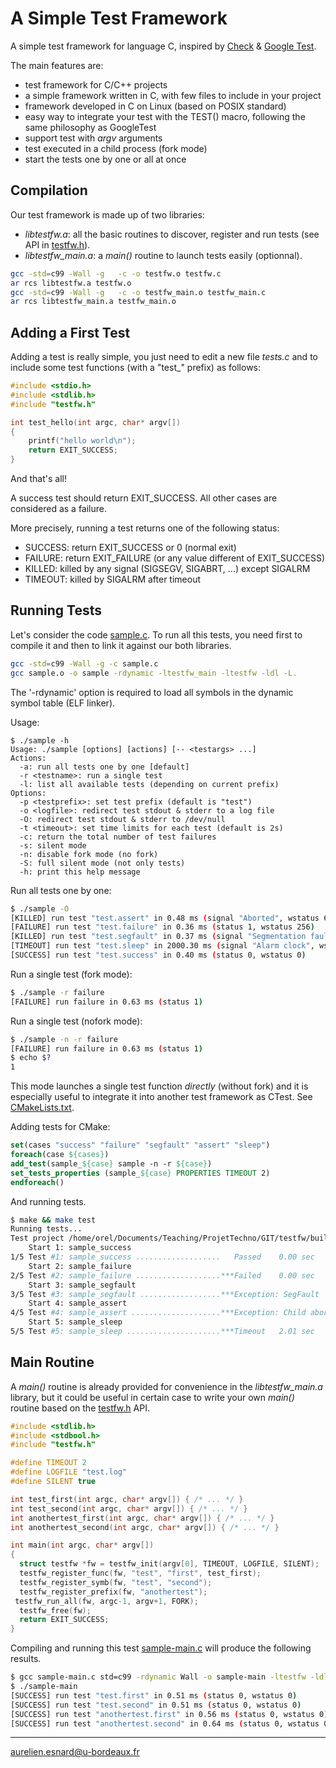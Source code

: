 # A Simple Test Framework

A simple test framework for language C, inspired by [Check](https://libcheck.github.io/check/) & [Google Test](https://github.com/google/googletest).

The main features are:

* test framework for C/C++ projects
* a simple framework written in C, with few files to include in your project
* framework developed in C on Linux (based on POSIX standard)
* easy way to integrate your test with the TEST() macro, following the same philosophy as GoogleTest
* support test with *argv* arguments
* test executed in a child process (fork mode)
* start the tests one by one or all at once

## Compilation

Our test framework is made up of two libraries:

* *libtestfw.a*: all the basic routines to discover, register and run tests (see API in [testfw.h](testfw.h)).
* *libtestfw_main.a*: a *main()* routine to launch tests easily (optionnal).

```bash
gcc -std=c99 -Wall -g   -c -o testfw.o testfw.c
ar rcs libtestfw.a testfw.o
gcc -std=c99 -Wall -g   -c -o testfw_main.o testfw_main.c
ar rcs libtestfw_main.a testfw_main.o
```

## Adding a First Test

Adding a test is really simple, you just need to edit a new file *tests.c* and to include some test functions (with a "test_" prefix) as follows:

```c
#include <stdio.h>
#include <stdlib.h>
#include "testfw.h"

int test_hello(int argc, char* argv[])
{
    printf("hello world\n");
    return EXIT_SUCCESS;
}
```

And that's all!

A success test should return EXIT_SUCCESS. All other cases are considered as a failure.

More precisely, running a test returns one of the following status:

* SUCCESS: return EXIT_SUCCESS or 0 (normal exit)
* FAILURE: return EXIT_FAILURE (or any value different of EXIT_SUCCESS)
* KILLED: killed by any signal (SIGSEGV, SIGABRT, ...) except SIGALRM
* TIMEOUT: killed by SIGALRM after timeout

## Running Tests

Let's consider the code [sample.c](sample.c). To run all this tests, you need first to compile it and then to link it against our both libraries.

```bash
gcc -std=c99 -Wall -g -c sample.c
gcc sample.o -o sample -rdynamic -ltestfw_main -ltestfw -ldl -L.
```

The '-rdynamic' option is required to load all symbols in the dynamic symbol table (ELF linker).

Usage:

```text
$ ./sample -h
Usage: ./sample [options] [actions] [-- <testargs> ...]
Actions:
  -a: run all tests one by one [default]
  -r <testname>: run a single test
  -l: list all available tests (depending on current prefix)
Options:
  -p <testprefix>: set test prefix (default is "test")
  -o <logfile>: redirect test stdout & stderr to a log file
  -O: redirect test stdout & stderr to /dev/null
  -t <timeout>: set time limits for each test (default is 2s)
  -c: return the total number of test failures
  -s: silent mode
  -n: disable fork mode (no fork)
  -S: full silent mode (not only tests)
  -h: print this help message
```

Run all tests one by one:

```bash
$ ./sample -O
[KILLED] run test "test.assert" in 0.48 ms (signal "Aborted", wstatus 6)
[FAILURE] run test "test.failure" in 0.36 ms (status 1, wstatus 256)
[KILLED] run test "test.segfault" in 0.37 ms (signal "Segmentation fault", wstatus 11)
[TIMEOUT] run test "test.sleep" in 2000.30 ms (signal "Alarm clock", wstatus 14)
[SUCCESS] run test "test.success" in 0.40 ms (status 0, wstatus 0)
```

Run a single test (fork mode):

```bash
$ ./sample -r failure
[FAILURE] run failure in 0.63 ms (status 1)
```

Run a single test (nofork mode):

```bash
$ ./sample -n -r failure
[FAILURE] run failure in 0.63 ms (status 1)
$ echo $?
1
```

This mode launches a single test function *directly* (without fork) and it is especially useful to integrate it into another test framework as CTest. See [CMakeLists.txt](CMakeLists.txt).

Adding tests for CMake:

```cmake
set(cases "success" "failure" "segfault" "assert" "sleep")
foreach(case ${cases})
add_test(sample_${case} sample -n -r ${case})
set_tests_properties (sample_${case} PROPERTIES TIMEOUT 2)
endforeach()
```

And running tests.

```bash
$ make && make test
Running tests...
Test project /home/orel/Documents/Teaching/ProjetTechno/GIT/testfw/build
    Start 1: sample_success
1/5 Test #1: sample_success ...................   Passed    0.00 sec
    Start 2: sample_failure
2/5 Test #2: sample_failure ...................***Failed    0.00 sec
    Start 3: sample_segfault
3/5 Test #3: sample_segfault ..................***Exception: SegFault  0.00 sec
    Start 4: sample_assert
4/5 Test #4: sample_assert ....................***Exception: Child aborted  0.00 sec
    Start 5: sample_sleep
5/5 Test #5: sample_sleep .....................***Timeout   2.01 sec
```

## Main Routine

A *main()* routine is already provided for convenience in the *libtestfw_main.a* library, but it could be useful in certain case to write your own *main()* routine based on the [testfw.h](testfw.h) API.

```c
#include <stdlib.h>
#include <stdbool.h>
#include "testfw.h"

#define TIMEOUT 2
#define LOGFILE "test.log"
#define SILENT true

int test_first(int argc, char* argv[]) { /* ... */ }
int test_second(int argc, char* argv[]) { /* ... */ }
int anothertest_first(int argc, char* argv[]) { /* ... */ }
int anothertest_second(int argc, char* argv[]) { /* ... */ }

int main(int argc, char* argv[])
{
  struct testfw *fw = testfw_init(argv[0], TIMEOUT, LOGFILE, SILENT);
  testfw_register_func(fw, "test", "first", test_first);
  testfw_register_symb(fw, "test", "second");
  testfw_register_prefix(fw, "anothertest");
 testfw_run_all(fw, argc-1, argv+1, FORK);
  testfw_free(fw);
  return EXIT_SUCCESS;
}
```

Compiling and running this test [sample-main.c](sample-main.c) will produce the following results.

```bash
$ gcc sample-main.c std=c99 -rdynamic Wall -o sample-main -ltestfw -ldl -L.
$ ./sample-main
[SUCCESS] run test "test.first" in 0.51 ms (status 0, wstatus 0)
[SUCCESS] run test "test.second" in 0.51 ms (status 0, wstatus 0)
[SUCCESS] run test "anothertest.first" in 0.56 ms (status 0, wstatus 0)
[SUCCESS] run test "anothertest.second" in 0.64 ms (status 0, wstatus 0)
```

---

aurelien.esnard@u-bordeaux.fr